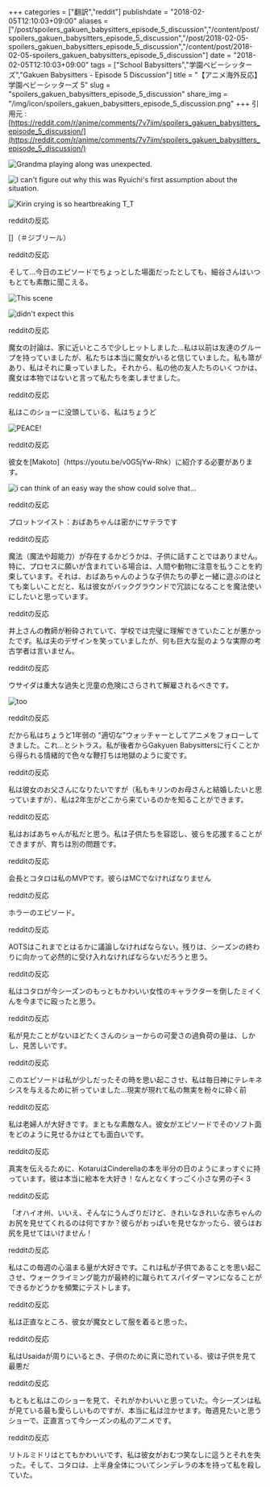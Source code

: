 +++
categories = ["翻訳","reddit"]
publishdate = "2018-02-05T12:10:03+09:00"
aliases = ["/post/spoilers_gakuen_babysitters_episode_5_discussion","/content/post/spoilers_gakuen_babysitters_episode_5_discussion","/post/2018-02-05-spoilers_gakuen_babysitters_episode_5_discussion","/content/post/2018-02-05-spoilers_gakuen_babysitters_episode_5_discussion"]
date = "2018-02-05T12:10:03+09:00"
tags = ["School Babysitters","学園ベビーシッターズ","Gakuen Babysitters - Episode 5 Discussion"]
title = "【アニメ海外反応】学園ベビーシッターズ 5"
slug = "spoilers_gakuen_babysitters_episode_5_discussion"
share_img = "/img/icon/spoilers_gakuen_babysitters_episode_5_discussion.png"
+++
引用元 : [https://reddit.com/r/anime/comments/7v7iim/spoilers_gakuen_babysitters_episode_5_discussion/](https://reddit.com/r/anime/comments/7v7iim/spoilers_gakuen_babysitters_episode_5_discussion/)

![Grandma playing along was unexpected.](https://i.imgur.com/KuB2Xwn.png)

![I can't figure out why this was Ryuichi's first assumption about the situation.](https://i.imgur.com/TTSByEi.png)

![Kirin crying is so heartbreaking T_T](https://i.imgur.com/iAyW5Cj.png)

<p><span class="reddit-comment">redditの反応</span></p>[]（＃ジブリール）

<p><span class="reddit-comment">redditの反応</span></p>そして...今日のエピソードでちょっとした場面だったとしても、細谷さんはいつもとても素敵に聞こえる。

![This scene](https://i.imgur.com/oSukCEe.jpg)

![didn't expect this](https://i.imgur.com/U33JGL5.jpg)

<p><span class="reddit-comment">redditの反応</span></p>魔女の討論は、家に近いところで少しヒットしました...私は以前は友達のグループを持っていましたが、私たちは本当に魔女がいると信じていました。私も箒があり、私はそれに乗っていました。それから、私の他の友人たちのいくつかは、魔女は本物ではないと言って私たちを楽しませました。

<p><span class="reddit-comment">redditの反応</span></p>私はこのショーに没頭している、私はちょうど

![PEACE!](https://i.imgur.com/SNhFd57.png)

<p><span class="reddit-comment">redditの反応</span></p>彼女を[Makoto]（https://youtu.be/v0G5jYw-Rhk）に紹介する必要があります。

![i can think of an easy way the show could solve that...](https://i.imgur.com/cSuUDoe.png)

<p><span class="reddit-comment">redditの反応</span></p>プロットツイスト：おばあちゃんは密かにサテラです

<p><span class="reddit-comment">redditの反応</span></p>魔法（魔法や超能力）が存在するかどうかは、子供に話すことではありません。特に、プロセスに願いが含まれている場合は、人間や動物に注意を払うことを約束しています。それは、おばあちゃんのような子供たちの夢と一緒に遊ぶのはとても楽しいことだと、私は彼女がバックグラウンドで冗談になることを魔法使いにしたいと思っています。

<p><span class="reddit-comment">redditの反応</span></p>井上さんの教師が粉砕されていて、学校では完璧に理解できていたことが悪かったです。私は夫のデザインを笑っていましたが、何も巨大な髭のような実際の考古学者は言いません。

<p><span class="reddit-comment">redditの反応</span></p>ウサイダは重大な過失と児童の危険にさらされて解雇されるべきです。

![too](https://i.imgur.com/Uj200IY.png)

<p><span class="reddit-comment">redditの反応</span></p>だから私はちょうど1年弱の "適切な"ウォッチャーとしてアニメをフォローしてきました。これ...とシトラス。私が後者からGakyuen Babysittersに行くことから得られる情緒的で色々な鞭打ちは地獄のように変です。

<p><span class="reddit-comment">redditの反応</span></p>私は彼女のお父さんになりたいですが（私もキリンのお母さんと結婚したいと思っていますが）、私は2年生がどこから来ているのかを知ることができます。

<p><span class="reddit-comment">redditの反応</span></p>私はおばあちゃんが私だと思う。私は子供たちを容認し、彼らを応援することができますが、育ちは別の問題です。

<p><span class="reddit-comment">redditの反応</span></p>会長とコタロは私のMVPです。彼らはMCでなければなりません

<p><span class="reddit-comment">redditの反応</span></p>ホラーのエピソード。

<p><span class="reddit-comment">redditの反応</span></p>AOTSはこれまでとはるかに議論しなければならない。残りは、シーズンの終わりに向かって必然的に受け入れなければならないだろうと思う。

<p><span class="reddit-comment">redditの反応</span></p>私はコタロが今シーズンのもっともかわいい女性のキャラクターを倒したミイくんを今までに殴ったと思う。

<p><span class="reddit-comment">redditの反応</span></p>私が見たことがないほどたくさんのショーからの可愛さの過負荷の量は、しかし、見苦しいです。

<p><span class="reddit-comment">redditの反応</span></p>このエピソードは私が少しだったその時を思い起こさせ、私は毎日神にテレキネシスを与えるために祈っていました...現実が現れて私の無実を粉々に砕く前

<p><span class="reddit-comment">redditの反応</span></p>私は老婦人が大好きです。まともな素敵な人。彼女がエピソードでそのソフト面をどのように見せるかはとても面白いです。

<p><span class="reddit-comment">redditの反応</span></p>真実を伝えるために、KotaruはCinderellaの本を半分の日のようにまっすぐに持っています。彼は本当に絵本を大好き！なんとなくすっごく小さな男の子&lt; 3

<p><span class="reddit-comment">redditの反応</span></p>「オハイオ州、いいえ、そんなにうんざりだけど、きれいなきれいな赤ちゃんのお尻を見せてくれるのは何ですか？彼らがおっぱいを見せなかったら、彼らはお尻を見せてはいけません！

<p><span class="reddit-comment">redditの反応</span></p>私はこの毎週の心温まる量が大好きです。これは私が子供であることを思い起こさせ、ウォークライミング能力が最終的に蹴られてスパイダーマンになることができるかどうかを頻繁にテストします。

<p><span class="reddit-comment">redditの反応</span></p>私は正直なところ、彼女が魔女として服を着ると思った。

<p><span class="reddit-comment">redditの反応</span></p>私はUsaidaが周りにいるとき、子供のために真に恐れている、彼は子供を見て最悪だ

<p><span class="reddit-comment">redditの反応</span></p>もともと私はこのショーを見て、それがかわいいと思っていた。今シーズンは私が見ている最も愛らしいものですが、本当に私は泣かせます。毎週見たいと思うショーで、正直言って今シーズンの私のアニメです。

<p><span class="reddit-comment">redditの反応</span></p>リトルミドリはとてもかわいいです、私は彼女がおむつ笑なしに這うとそれを失った。そして、コタロは、上半身全体についてシンデレラの本を持って私を殺していた。
